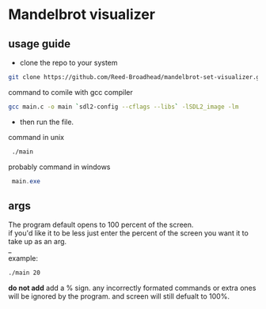 # Mandelbrot visualizer  

## usage guide
- clone the repo to your system    

``` bash
git clone https://github.com/Reed-Broadhead/mandelbrot-set-visualizer.git
```

command to comile with gcc compiler  
 ``` bash
 gcc main.c -o main `sdl2-config --cflags --libs` -lSDL2_image -lm
```

- then run the file.  

command in unix
```bash
 ./main
```

probably command in windows  
```powershell
 main.exe
```


## args

The program default opens to 100 percent of the screen.  
if you'd like it to be less just enter the percent of the screen you want it to take up as an arg.  
_  
example:  
```bash
./main 20
```

**do not add** add a % sign. any incorrectly formated commands or extra ones will be ignored by the program. and screen will still defualt to 100%.
